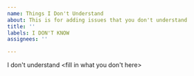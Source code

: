 ```yaml
---
name: Things I Don't Understand
about: This is for adding issues that you don't understand
title: ''
labels: I DON'T KNOW
assignees: ''

---
```


I don't understand <fill in what you don't here>
